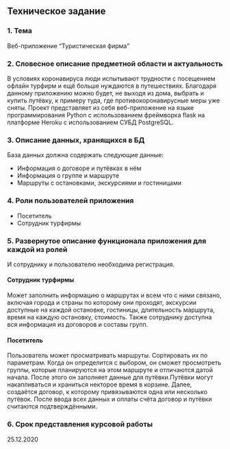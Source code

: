 ## Техническое задание
### 1. Тема
Веб-приложение “Туристическая фирма”
### 2. Словесное описание предметной области и актуальность
В условиях коронавируса люди испытывают трудности с посещением офлайн турфирм и ещё больше нуждаются в путешествиях. Благодаря данному приложению можно будет, не выходя из дома, выбрать и купить путёвку, к примеру туда, где противокоронавирусные меры уже сняты.
Проект представляет из себя веб-приложение на языке программирования Python с использованием фреймворка flask на платформе Heroku с использованием СУБД PostgreSQL.
### 3. Описание данных, хранящихся в БД
База данных должна содержать следующие данные:
- Информация о договоре и путёвках в нём
- Информация о группе и маршруте 
- Маршруты с остановками, экскурсиями и гостиницами
### 4. Роли пользователей приложения
- Посетитель
- Сотрудник турфирмы

### 5. Развернутое описание функционала приложения для каждой из ролей
И сотруднику и пользователю необходима регистрация.
#### Сотрудник турфирмы
Может заполнить информацию о маршрутах и всем что с ними связано, включая города и страны по которому они проходят, экскурсии доступные на каждой остановке, гостиницы, длительность маршрута, время на каждую остановку, стоимость. 
Также сотруднику доступна вся информация из договоров и составы групп.
#### Посетитель
Пользователь может просматривать маршруты. Сортировать их по параметрам. 
Когда он определится с выбором, он сможет просмотреть группы, которые планируются на этом маршруте и отличаются датой начала.
После этого он заполняет данные для путёвки.Путёвки могут накапливаться и храниться некторое время в корзине. Далее, создаётся договор, к которому привязываются одна или несколько путёвок. После ввода всех данных и оплаты счёта договор и путёвки считаются подтверждёнными.

### 6. Срок представления курсовой работы 
25.12.2020
